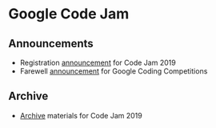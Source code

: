 # Google Code Jam
## Announcements
* Registration [announcement][gcj-1] for Code Jam 2019
* Farewell [announcement][gcj-2] for Google Coding Competitions

## Archive
* [Archive][gcj-3] materials for Code Jam 2019

[gcj-1]: https://blog.google/technology/developers/register-for-code-jam-2019/
[gcj-2]: https://developers.googleblog.com/2023/05/celebrate-googles-coding-competitions.html
[gcj-3]: https://github.com/google/coding-competitions-archive/tree/main/codejam/
